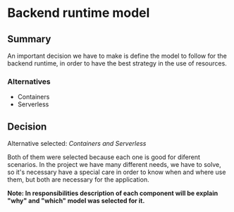 # Backend runtime model

## Summary

An important decision we have to make is define the model to follow for the backend runtime, in order to have the best strategy in the use of resources.


### Alternatives

- Containers
- Serverless

## Decision 

Alternative selected: *Containers and Serverless*

Both of them were selected because each one is good for diferent scenarios. In the project we have many different needs, we have to solve, so it's necessary have a special care in order to know when and where use them, but both are necessary for the application.

**Note: In responsibilities description of each component will be explain "why" and "which" model was selected for it.**